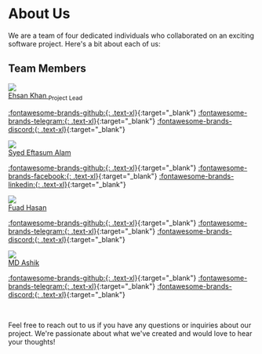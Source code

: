 # About Us

We are a team of four dedicated individuals who collaborated on an exciting software project. Here's a bit about each of us:


## Team Members

<div class="grid-container" markdown>

<div class="contact-container" markdown>
<div class="contact">
    <img src="https://avatars.githubusercontent.com/u/30434801"/>
    <section>
        <name>
            <a href="https://github.com/ehsan18t">
            Ehsan Khan
            </a>
        </name> 
        <sub>Project Lead</sub>
    </section>
</div>

<p markdown>

[:fontawesome-brands-github:{: .text-xl}](https://github.com/ehsan18t){:target="_blank"}
[:fontawesome-brands-telegram:{: .text-xl}](https://t.me/ehsan18t){:target="_blank"}
[:fontawesome-brands-discord:{: .text-xl}](https://discord.com/users/xcarl3t){:target="_blank"}

</p>

</div>


<div class="contact-container" markdown>
<div class="contact">
    <img src="https://avatars.githubusercontent.com/u/62606974?"/>
    <section>
        <name><a href="https://github.com/Syed-Eftasum-Alam">Syed Eftasum Alam</a></name>
    </section>
</div>


<p markdown>

[:fontawesome-brands-github:{: .text-xl}](hhttps://github.com/Syed-Eftasum-Alam){:target="_blank"}
[:fontawesome-brands-facebook:{: .text-xl}](https://www.facebook.com/syed.sazin/){:target="_blank"}
[:fontawesome-brands-linkedin:{: .text-xl}](https://www.linkedin.com/in/syed-eftasum-alam/){:target="_blank"}

</p>

</div>



<div class="contact-container" markdown>
<div class="contact">
    <img src="https://avatars.githubusercontent.com/u/86760828"/>
    <section>
        <name><a href="https://github.com/fuadhasan01">Fuad Hasan</a></name>
    </section>
</div>


<p markdown>

[:fontawesome-brands-github:{: .text-xl}](https://github.com/ehsan18t){:target="_blank"}
[:fontawesome-brands-telegram:{: .text-xl}](https://t.me/ehsan18t){:target="_blank"}
[:fontawesome-brands-discord:{: .text-xl}](https://discord.com/users/xcarl3t){:target="_blank"}

</p>

</div>


<div class="contact-container" markdown>
<div class="contact">
    <img src="https://avatars.githubusercontent.com/u/62152021"/>
    <section>
        <name><a href="https://github.com/mdashik313">MD Ashik</a></name>
    </section>
</div>


<p markdown>

[:fontawesome-brands-github:{: .text-xl}](https://github.com/ehsan18t){:target="_blank"}
[:fontawesome-brands-telegram:{: .text-xl}](https://t.me/ehsan18t){:target="_blank"}
[:fontawesome-brands-discord:{: .text-xl}](https://discord.com/users/xcarl3t){:target="_blank"}

</p>

</div>

</div>

<br>

Feel free to reach out to us if you have any questions or inquiries about our project. We're passionate about what we've created and would love to hear your thoughts!
